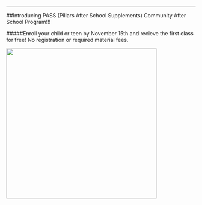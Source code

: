 
---
##Introducing PASS (Pillars After School Supplements) Community After School Program!!!

#####Enroll your child or teen by November 15th and recieve the first class for free! No registration or required material fees.

<img src="https://cloud.githubusercontent.com/assets/11180395/10471972/ecc993c4-71cf-11e5-8c1c-bde34c0a3ab4.jpg" width="400" />

